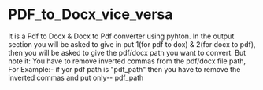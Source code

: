 # PDF_to_Docx_vice_versa
It is a Pdf to Docx &amp; Docx to Pdf converter using pyhton.
In the output section you will be asked to give in put 1(for pdf to dox) & 2(for docx to pdf), then you will be asked to give the pdf/docx path you want to convert.
But note it: You have to remove inverted commas from the pdf/docx file path,
For Example:- if yor pdf path is "pdf_path" then you have to remove the inverted commas and put only-- pdf_path

